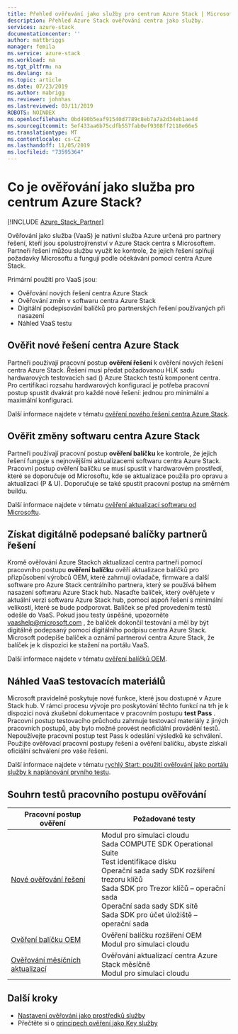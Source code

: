 ```yaml
---
title: Přehled ověřování jako služby pro centrum Azure Stack | Microsoft Docs
description: Přehled Azure Stack ověřování centra jako služby.
services: azure-stack
documentationcenter: ''
author: mattbriggs
manager: femila
ms.service: azure-stack
ms.workload: na
ms.tgt_pltfrm: na
ms.devlang: na
ms.topic: article
ms.date: 07/23/2019
ms.author: mabrigg
ms.reviewer: johnhas
ms.lastreviewed: 03/11/2019
ROBOTS: NOINDEX
ms.openlocfilehash: 0bd490b5eaf91540d7789c8eb7a7a2d34eb1ae4d
ms.sourcegitcommit: 5ef433aa6b75cdfb557fab0ef9308ff2118e66e5
ms.translationtype: MT
ms.contentlocale: cs-CZ
ms.lasthandoff: 11/05/2019
ms.locfileid: "73595364"
---
```

# <a name="what-is-validation-as-a-service-for-azure-stack-hub"></a>Co je ověřování jako služba pro centrum Azure Stack?

[!INCLUDE [Azure_Stack_Partner](./includes/azure-stack-partner-appliesto.md)]

Ověřování jako služba (VaaS) je nativní služba Azure určená pro partnery řešení, kteří jsou spolustrojírenství v Azure Stack centra s Microsoftem. Partneři řešení můžou službu využít ke kontrole, že jejich řešení splňují požadavky Microsoftu a fungují podle očekávání pomocí centra Azure Stack.

Primární použití pro VaaS jsou:

- Ověřování nových řešení centra Azure Stack
- Ověřování změn v softwaru centra Azure Stack
- Digitální podepisování balíčků pro partnerských řešení používaných při nasazení
- Náhled VaaS testu

## <a name="validate-a-new-azure-stack-hub-solution"></a>Ověřit nové řešení centra Azure Stack

Partneři používají pracovní postup **ověření řešení** k ověření nových řešení centra Azure Stack. Řešení musí předat požadovanou HLK sadu hardwarových testovacích sad () Azure Stackch testů komponent centra. Pro certifikaci rozsahu hardwarových konfigurací je potřeba pracovní postup spustit dvakrát pro každé nové řešení: jednou pro minimální a maximální konfiguraci.

Další informace najdete v tématu [ověření nového řešení centra Azure Stack](azure-stack-vaas-validate-solution-new.md).

## <a name="validate-changes-to-the-azure-stack-hub-software"></a>Ověřit změny softwaru centra Azure Stack

Partneři používají pracovní postup **ověření balíčku** ke kontrole, že jejich řešení funguje s nejnovějšími aktualizacemi softwaru centra Azure Stack. Pracovní postup ověření balíčku se musí spustit v hardwarovém prostředí, které se doporučuje od Microsoftu, kde se aktualizace použila pro opravu a aktualizaci (P & U). Doporučuje se také spustit pracovní postup na směrném buildu.

Další informace najdete v tématu [ověření aktualizací softwaru od Microsoftu](azure-stack-vaas-validate-microsoft-updates.md).

## <a name="get-digitally-signed-solution-partner-packages"></a>Získat digitálně podepsané balíčky partnerů řešení

Kromě ověřování Azure Stackch aktualizací centra partneři pomocí pracovního postupu **ověření balíčku** ověří aktualizace balíčků pro přizpůsobení výrobců OEM, které zahrnují ovladače, firmware a další software pro Azure Stack centrálního partnera, který se používá během nasazení softwaru Azure Stack hub. Nasaďte balíček, který ověřujete v aktuální verzi softwaru Azure Stack hub, pomocí aspoň řešení s minimální velikostí, které se bude podporovat. Balíček se před provedením testů odešle do VaaS. Pokud jsou testy úspěšné, upozorněte [vaashelp@microsoft.com](mailto:vaashelp@microsoft.com) , že balíček dokončil testování a měl by být digitálně podepsaný pomocí digitálního podpisu centra Azure Stack. Microsoft podepíše balíček a oznámí partnerovi centra Azure Stack, že balíček je k dispozici ke stažení na portálu VaaS.

Další informace najdete v tématu [ověření balíčků OEM](azure-stack-vaas-validate-oem-package.md).

## <a name="preview-vaas-test-collateral"></a>Náhled VaaS testovacích materiálů

Microsoft pravidelně poskytuje nové funkce, které jsou dostupné v Azure Stack hub. V rámci procesu vývoje pro poskytování těchto funkcí na trh je k dispozici nová zkušební dokumentace v pracovním postupu **test Pass** . Pracovní postup testovacího průchodu zahrnuje testovací materiály z jiných pracovních postupů, aby bylo možné provést neoficiální provádění testů. Nepoužívejte pracovní postup test Pass k odeslání výsledků ke schválení. Použijte ověřovací pracovní postupy řešení a ověření balíčku, abyste získali oficiální schválení pro vaše řešení.

Další informace najdete v tématu [rychlý Start: použití ověřování jako portálu služby k naplánování prvního testu](azure-stack-vaas-schedule-test-pass.md).

## <a name="validation-workflow-tests-summary"></a>Souhrn testů pracovního postupu ověřování

| Pracovní postup ověření | Požadované testy |
|----|------------|
| [Nové ověřování řešení](azure-stack-vaas-validate-solution-new.md) | Modul pro simulaci cloudu<br>Sada COMPUTE SDK Operational Suite<br>Test identifikace disku<br>Operační sada sady SDK rozšíření trezoru klíčů<br>Sada SDK pro Trezor klíčů – operační sada<br>Operační sada sady SDK sítě<br>Sada SDK pro účet úložiště – operační sada<br> |
| [Ověření balíčku OEM](azure-stack-vaas-validate-oem-package.md) | Ověření balíčku rozšíření OEM<br>Modul pro simulaci cloudu |
| [Ověřování měsíčních aktualizací](azure-stack-vaas-validate-microsoft-updates.md) | Ověřování aktualizací centra Azure Stack měsíčně<br>Modul pro simulaci cloudu<br> |

## <a name="next-steps"></a>Další kroky

- [Nastavení ověřování jako prostředků služby](azure-stack-vaas-set-up-resources.md)
- Přečtěte si o [principech ověření jako Key služby](azure-stack-vaas-key-concepts.md)

